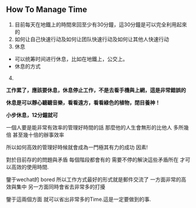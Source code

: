 ## How To Manage Time

1. 目前每天在地鐵上的時間來回至少有30分鐘，這30分鐘是可以完全利用起來的
2. 如何让自己快速行动及如何让团队快速行动及如何让其他人快速行动
3. 休息
 * 可以统筹时间进行休息，比如在地鐵上，公交上。
 * 休息的方式
4. 
**工作累了，應該要休息，休息停止工作，不是去看手機與上網，這是非常錯誤的**

**休息是可以靜心聽聽音樂，看看遠方，看看綠色的植物，閉目養神！**

**小步休息，12分鐘就可**

一個人要是能非常有效率的管理好時間的話 那麼他的人生會無形的比他人 多所幾倍 甚至幾十倍的辦事效率

所以如何高效的管理好時候就會成為一門極其有力的成功 因素!

對於目前存的的問題與矛盾 每個階段都會有的 需要不停的解決這些矛盾所在 才可以高效的使用時間.

鑒于wechat的 bored 所以工作方式最好的形式就是郵件交流了 一方面非常的高效與集中 另一方面同時會省去非常多的打擾

鑒于這兩個方面 就可以省出非常多的Time.這是一定要做到的事.

